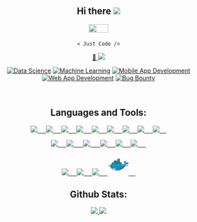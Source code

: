 <div align='center'>
  
## Hi there <a href="#"><img src="https://media.giphy.com/media/hvRJCLFzcasrR4ia7z/giphy.gif" width="30px"></a>
  
<p> <a href='#'>
  <img src='https://media.giphy.com/media/ZVik7pBtu9dNS/giphy.gif' height=30% width=30%></a>
</p></a>
  
```
< Just Code />
```

<!--
**Saphall/Saphall** is a ✨ _special_ ✨ repository because its `README.md` (this file) appears on your GitHub profile.

Here are some ideas to get you started:

- 🔭 I’m currently working on ...
- 🌱 I’m currently learning ...
- 👯 I’m looking to collaborate on ...
- 🤔 I’m looking for help with ...
- 💬 Ask me about ...
- 📫 How to reach me: ...
- 😄 Pronouns: ...
- ⚡ Fun fact: ...
-->
  
<a href="#">

🌱 ![](https://visitor-badge.glitch.me/badge?page_id=Saphall.Saphall&right_color=brightgreen&style=plastic)</a>

[![Data Science](https://img.shields.io/badge/-Data%20Science-black?style=flat-square&logo=python)](https://github.com/Saphall/Machine-Learning)
[![Machine Learning](https://img.shields.io/badge/-Machine%20Learning-black?style=flat-square&logo=python)](https://github.com/Saphall/Machine-Learning)
[![Mobile App Development](https://img.shields.io/badge/-Mobile%20App%20Development-black?style=flat-square&logo=android)](https://github.com/Saphall/Flutter)
[![Web App Development](https://img.shields.io/badge/-Web%20App%20Development-black?style=flat-square&logo=HTML5)](https://github.com/Saphall/Django-and-Flask)
[![Bug Bounty](https://img.shields.io/badge/-Bug%20Bounty-black?style=flat-square&logo=HackerOne)](https://github.com/hakkk3r)

<br>

## Languages and Tools:

<a href="#work_with">
<img src="https://cdn.jsdelivr.net/gh/devicons/devicon@latest/icons/python/python-original.svg" width="40px">&nbsp;&nbsp;&nbsp;&nbsp;
<img src="https://tecadmin.net/tutorial/wp-content/uploads/2017/09/bash-logo.jpg" width="45px">&nbsp;&nbsp;&nbsp;&nbsp;
<img src="https://cdn.jsdelivr.net/gh/devicons/devicon@latest/icons/html5/html5-plain.svg" width="40px">&nbsp;&nbsp;&nbsp;&nbsp;
<img src="https://cdn.jsdelivr.net/gh/devicons/devicon@latest/icons/css3/css3-plain.svg" width="40px">&nbsp;&nbsp;&nbsp;&nbsp;
<img src="https://cdn.jsdelivr.net/gh/devicons/devicon@latest/icons/javascript/javascript-original.svg" width="40px">&nbsp;&nbsp;&nbsp;&nbsp;
<img src="https://cdn.jsdelivr.net/gh/devicons/devicon@latest/icons/c/c-original.svg" width="40px">&nbsp;&nbsp;&nbsp;&nbsp;
<img src="https://cdn.jsdelivr.net/gh/devicons/devicon@latest/icons/cplusplus/cplusplus-original.svg" width="40px">&nbsp;&nbsp;&nbsp;&nbsp;
<img src="https://cdn.jsdelivr.net/gh/devicons/devicon@latest/icons/csharp/csharp-original.svg" width="40px">&nbsp;&nbsp;&nbsp;&nbsp;
<img src="https://cdn.jsdelivr.net/gh/devicons/devicon@latest/icons/java/java-original.svg" width="40px">&nbsp;&nbsp;&nbsp;&nbsp;

<img src="https://cdn.jsdelivr.net/gh/devicons/devicon@latest/icons/flutter/flutter-original.svg" width="40px">&nbsp;&nbsp;&nbsp;&nbsp;
<img src="https://cdn.jsdelivr.net/gh/devicons/devicon@latest/icons/django/django-original.svg" width="50px">&nbsp;&nbsp;&nbsp;&nbsp;&nbsp;
<img src="https://cdn.jsdelivr.net/gh/devicons/devicon@latest/icons/flask/flask-original.svg" width="40px">&nbsp;&nbsp;&nbsp;&nbsp;&nbsp;
<img src="https://cdn.jsdelivr.net/gh/devicons/devicon@latest/icons/rails/rails-original-wordmark.svg" width="40px">&nbsp;&nbsp;&nbsp;&nbsp;
<img src="https://cdn.jsdelivr.net/gh/devicons/devicon@latest/icons/mysql/mysql-original.svg" width="40px">&nbsp;&nbsp;&nbsp;&nbsp;
<img src="https://cdn.jsdelivr.net/gh/devicons/devicon@latest/icons/git/git-original.svg" width="40px">&nbsp;&nbsp;&nbsp;&nbsp;&nbsp;

<a href="#currently_learning">
<img src="https://cdn.jsdelivr.net/gh/devicons/devicon@latest/icons/rust/rust-plain.svg" width="45px">&nbsp;&nbsp;&nbsp;&nbsp;
<img src="https://cdn.jsdelivr.net/gh/devicons/devicon@latest/icons/ruby/ruby-original.svg" width="35px">&nbsp;&nbsp;&nbsp;&nbsp;
<img src="https://cdn.jsdelivr.net/gh/devicons/devicon@latest/icons/go/go-original.svg" width="40px">&nbsp;&nbsp;&nbsp;&nbsp;
<img src="https://github.com/devicons/devicon/blob/v2.14.0/icons/docker/docker-original.svg" width="50px">&nbsp;&nbsp;&nbsp;&nbsp;
</a>

## Github Stats:
  
<p >
<a href="https://github.com/saphall">
  <img height="185em" src="https://github-readme-stats-anuraghazra1.vercel.app/api?username=Saphall&show_icons=true&include_all_commits=true&theme=material-palenighthttps://github-readme-stats-anuraghazra1.vercel.app/api?username=Saphall&show_icons=true&include_all_commits=true&theme=material-palenight&text_color=c9d1d9&hide_border=true&icon_color=da3633&bg_color=0d1117"/>
  <img height="195em" src="https://github-readme-stats-ten-lyart.vercel.app/api/top-langs/?username=Saphall&langs_count=10&hide=Jupyter%20Notebook,ShaderLab,Mathematica,HLSL,Swift,Dockerfile,Objective-C&layout=compact&count_private=true&show_icons=true&title_color=58a6ff&text_color=c9d1d9&hide_border=true&icon_color=da3633&bg_color=0d1117"/>
</a></p>
